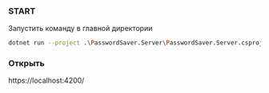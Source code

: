 ### START

Запустить команду в главной директории

```bash 
dotnet run --project .\PasswordSaver.Server\PasswordSaver.Server.csproj
```

### Открыть
https://localhost:4200/ 
